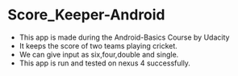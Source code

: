 # Score_Keeper-Android

* This app is made during the Android-Basics Course by Udacity
* It keeps the score of two teams playing cricket.
* We can give input as six,four,double and single.
* This app is run and tested on nexus 4 successfully.

